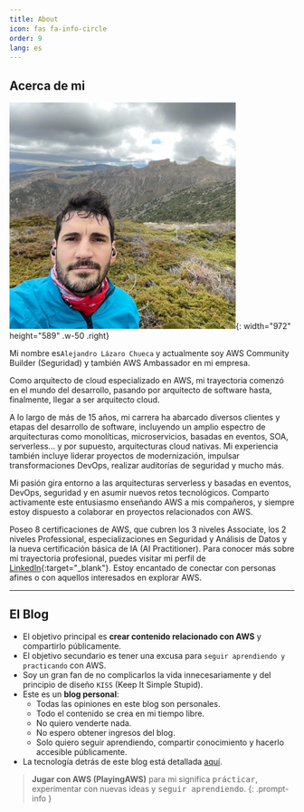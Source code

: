 ```yaml
---
title: About
icon: fas fa-info-circle
order: 9
lang: es
---
```


## Acerca de mi

![me](/assets/img/alejandro_moncayo.jpeg){: width="972" height="589" .w-50 .right}

Mi nombre es`Alejandro Lázaro Chueca` y actualmente soy AWS Community Builder (Seguridad) y también AWS Ambassador en mi empresa.

Como arquitecto de cloud especializado en AWS, mi trayectoria comenzó en el mundo del desarrollo, pasando por arquitecto de software hasta, finalmente, llegar a ser arquitecto cloud.

A lo largo de más de 15 años, mi carrera ha abarcado diversos clientes y etapas del desarrollo de software, incluyendo un amplio espectro de arquitecturas como monolíticas, microservicios, basadas en eventos, SOA, serverless... y por supuesto, arquitecturas cloud nativas. Mi experiencia también incluye liderar proyectos de modernización, impulsar transformaciones DevOps, realizar auditorías de seguridad y mucho más.

Mi pasión gira entorno a las arquitecturas serverless y basadas en eventos, DevOps, seguridad y en asumir nuevos retos tecnológicos. Comparto activamente este entusiasmo enseñando AWS a mis compañeros, y siempre estoy dispuesto a colaborar en proyectos relacionados con AWS.

Poseo 8 certificaciones de AWS, que cubren los 3 niveles Associate, los 2 niveles Professional, especializaciones en Seguridad y Análisis de Datos y la nueva certificación básica de IA (AI Practitioner). Para conocer más sobre mi trayectoria profesional, puedes visitar mi perfil de [LinkedIn](https://www.linkedin.com/in/alejandro-lazaro-chueca/){:target="_blank"}. Estoy encantado de conectar con personas afines o con aquellos interesados en explorar AWS.

---

## El Blog

- El objetivo principal es **crear contenido relacionado con AWS** y compartirlo públicamente.
- El objetivo secundario es tener una excusa para `seguir aprendiendo y practicando` con AWS.
- Soy un gran fan de no complicarlos la vida innecesariamente y del principio de diseño `KISS` (Keep It Simple Stupid).
- Este es un **blog personal**:
  - Todas las opiniones en este blog son personales.
  - Todo el contenido se crea en mi tiempo libre.
  - No quiero venderte nada.
  - No espero obtener ingresos del blog.
  - Solo quiero seguir aprendiendo, compartir conocimiento y hacerlo accesible públicamente.
- La tecnología detrás de este blog está detallada [aquí](/posts/the-technology-behind-this-blog/).

> **Jugar con AWS (PlayingAWS)** para mi significa <kbd>prácticar</kbd>, experimentar con nuevas ideas y <kbd>seguir aprendiendo</kbd>.
{: .prompt-info }

